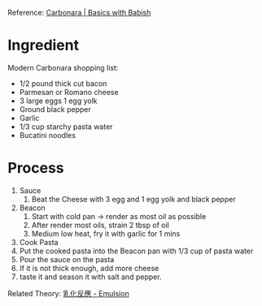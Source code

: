 Reference: [Carbonara | Basics with Babish](https://www.youtube.com/watch?v=qoHnwOHLiMk)

# Ingredient

Modern Carbonara shopping list: 
- 1/2 pound thick cut bacon
- Parmesan or Romano cheese
- 3 large eggs 1 egg yolk
- Ground black pepper
- Garlic
- 1/3 cup starchy pasta water
- Bucatini noodles


# Process
1. Sauce
	1. Beat the Cheese with 3 egg and 1 egg yolk and black pepper
2. Beacon
	1. Start with cold pan -> render as most oil as possible
	2. After render most oils, strain 2 tbsp of oil
	3. Medium low heat, fry it with garlic for 1 mins
3. Cook Pasta
4. Put the cooked pasta into the Beacon pan with 1/3 cup of pasta water
5. Pour the sauce on the pasta
6. If it is not thick enough, add more cheese
7. taste it and season it with salt and pepper.

Related Theory:
[乳化反應 - Emulsion](Theory/乳化反應%20-%20Emulsion.md)